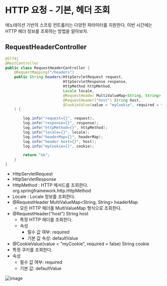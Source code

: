 # HTTP 요청 - 기본, 헤더 조회

애노테이션 기반의 스프링 컨트롤러는 다양한 파라미터를 지원한다.
이번 시간에는 HTTP 헤더 정보를 조회하는 방법을 알아보자.

## RequestHeaderController

```java
@Slf4j
@RestController
public class RequestHeaderController {
    @RequestMapping("/headers")
    public String headers(HttpServletRequest request,
                          HttpServletResponse response,
                          HttpMethod httpMethod,
                          Locale locale,
                          @RequestHeader MultiValueMap<String, String> headerMap,
                          @RequestHeader("host") String host,
                          @CookieValue(value = "myCookie", required = false) String cookie
    ) {

        log.info("request={}", request);
        log.info("response={}", response);
        log.info("httpMethod={}", httpMethod);
        log.info("locale={}", locale);
        log.info("headerMap={}", headerMap);
        log.info("header host={}", host);
        log.info("myCookie={}", cookie);

        return "ok";
    }
}
```

- HttpServletRequest
- HttpServletResponse
- HttpMethod : HTTP 메서드를 조회한다. org.springframework.http.HttpMethod 
- Locale : Locale 정보를 조회한다.
- @RequestHeader MultiValueMap<String, String> headerMap
    - 모든 HTTP 헤더를 MultiValueMap 형식으로 조회한다. 
- @RequestHeader("host") String host
    - 특정 HTTP 헤더를 조회한다. 
    - 속성
        - 필수 값 여부: required
        - 기본 값 속성: defaultValue
- @CookieValue(value = "myCookie", required = false) String cookie
- 특정 쿠키를 조회한다. 
- 속성
    - 필수 값 여부: required 
    - 기본 값: defaultValue

![image](https://user-images.githubusercontent.com/69107255/116004830-8c2f6980-a63f-11eb-943d-bdbcb0b9b406.png)
